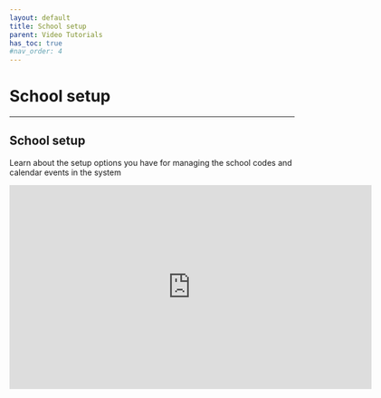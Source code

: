 ```yaml
---
layout: default
title: School setup
parent: Video Tutorials
has_toc: true
#nav_order: 4
---
```


# School setup

---

## School setup

Learn about the setup options you have for managing the school codes and calendar events in the system

<iframe src="https://player.vimeo.com/video/453157246" width="640" height="360" frameborder="0" allow="autoplay; fullscreen" allowfullscreen></iframe>
